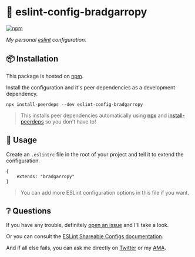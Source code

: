 # 💎 eslint-config-bradgarropy

<a href="https://www.npmjs.com/package/eslint-config-bradgarropy">
    <img alt="npm" src="https://img.shields.io/npm/v/eslint-config-bradgarropy.svg?color=FB3B49&style=flat-square">
</a>

_My personal [eslint][1] configuration._

## 📦 Installation

This package is hosted on [npm][2].

Install the configuration and it's peer dependencies as a development dependency.

```
npx install-peerdeps --dev eslint-config-bradgarropy
```

> This installs peer dependencies automatically using [npx][3] and [install-peerdeps][4] so you don't have to!

## 🥑 Usage

Create an `.eslintrc` file in the root of your project and tell it to extend the configuration.

```
{
    extends: "bradgarropy"
}
```

> You can add more ESLint configuration options in this file if you want.

## ❔ Questions

If you have any trouble, definitely [open an issue][5] and I'll take a look.

Or you can consult the [ESLint Shareable Configs documentation][6].

And if all else fails, you can ask me directly on [Twitter][7] or my [AMA][8].

[1]: https://eslint.org
[2]: https://www.npmjs.com/package/eslint-config-bradgarropy
[3]: https://www.npmjs.com/package/npx
[4]: https://www.npmjs.com/package/install-peerdeps
[5]: https://github.com/bradgarropy/eslint-config-bradgarropy/issues
[6]: https://eslint.org/docs/developer-guide/shareable-configs
[7]: https://twitter.com/bradgarropy
[8]: https://github.com/bradgarropy/ama
